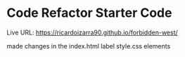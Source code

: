 # Code Refactor Starter Code

Live URL: https://ricardoizarra90.github.io/forbidden-west/

made changes in the index.html 
label style.css elements
